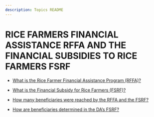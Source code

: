 ```yaml
---
description: Topics README
---
```


# RICE FARMERS FINANCIAL ASSISTANCE RFFA AND THE FINANCIAL SUBSIDIES TO RICE FARMERS FSRF


 - [What is the Rice Farmer Financial Assistance Program (RFFA)?](/other-priority-programs-and-projects/rice-farmers-financial-assistance-rffa-and-the-financial-subsidies-to-rice-farmers-fsrf/what-is-the-rice-farmer-financial-assistance-program-rffa.html)
    
 - [What is the Financial Subsidy for Rice Farmers (FSRF)?](/other-priority-programs-and-projects/rice-farmers-financial-assistance-rffa-and-the-financial-subsidies-to-rice-farmers-fsrf/what-is-the-financial-subsidy-for-rice-farmers-fsrf.html)
    
 - [How many beneficiaries were reached by the RFFA and the FSRF?](/other-priority-programs-and-projects/rice-farmers-financial-assistance-rffa-and-the-financial-subsidies-to-rice-farmers-fsrf/how-many-beneficiaries-were-reached-by-the-rffa-and-the-fsrf.html)
    
 - [How are beneficiaries determined in the DA’s FSRF?](/other-priority-programs-and-projects/rice-farmers-financial-assistance-rffa-and-the-financial-subsidies-to-rice-farmers-fsrf/how-are-beneficiaries-determined-in-the-das-fsrf.html)
    
